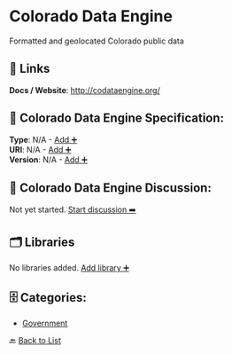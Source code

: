 # Colorado Data Engine

Formatted and geolocated Colorado public data

##  🔗 Links
**Docs / Website**: http://codataengine.org/

## 🧬 Colorado Data Engine Specification:
**Type**: N/A - [Add ➕](https://github.com/apis-list/apis-list/edit/main/apis/colorado-data-engine/colorado-data-engine.yaml)  
**URI**: N/A - [Add ➕](https://github.com/apis-list/apis-list/edit/main/apis/colorado-data-engine/colorado-data-engine.yaml)  
**Version**: N/A - [Add ➕](https://github.com/apis-list/apis-list/edit/main/apis/colorado-data-engine/colorado-data-engine.yaml)

## 💬 Colorado Data Engine Discussion:
Not yet started. [Start discussion ➡️](https://github.com/apis-list/apis-list/discussions/new)

## 🗂️ Libraries

No libraries added. [Add library ➕](https://github.com/apis-list/apis-list/edit/main/apis/colorado-data-engine/colorado-data-engine.yaml)    


## 🗄️ Categories:
- [Government](https://github.com/apis-list/apis-list#government-)

🔙  [Back to List](https://github.com/apis-list/apis-list)
